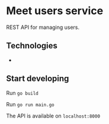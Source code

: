 # Meet users service

REST API for managing users.

## Technologies

- 

## Start developing

Run `go build`

Run `go run main.go`

The API is available on `localhost:8000`

